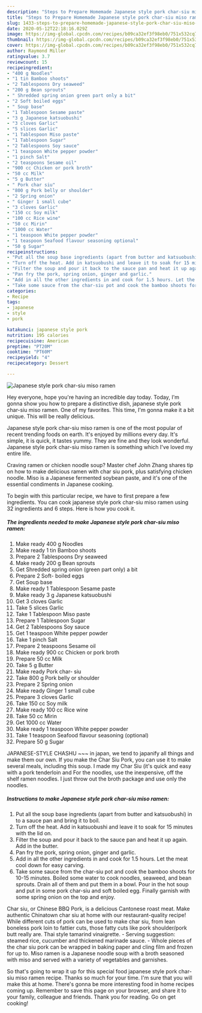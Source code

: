 ```yaml
---
description: "Steps to Prepare Homemade Japanese style pork char-siu miso ramen"
title: "Steps to Prepare Homemade Japanese style pork char-siu miso ramen"
slug: 1433-steps-to-prepare-homemade-japanese-style-pork-char-siu-miso-ramen
date: 2020-05-12T22:18:16.029Z
image: https://img-global.cpcdn.com/recipes/b09ca32ef3f98eb0/751x532cq70/japanese-style-pork-char-siu-miso-ramen-recipe-main-photo.jpg
thumbnail: https://img-global.cpcdn.com/recipes/b09ca32ef3f98eb0/751x532cq70/japanese-style-pork-char-siu-miso-ramen-recipe-main-photo.jpg
cover: https://img-global.cpcdn.com/recipes/b09ca32ef3f98eb0/751x532cq70/japanese-style-pork-char-siu-miso-ramen-recipe-main-photo.jpg
author: Raymond Miller
ratingvalue: 3.7
reviewcount: 15
recipeingredient:
- "400 g Noodles"
- "1 tin Bamboo shoots"
- "2 Tablespoons Dry seaweed"
- "200 g Bean sprouts"
- " Shredded spring onion green part only a bit"
- "2 Soft boiled eggs"
- " Soup base"
- "1 Tablespoon Sesame paste"
- "3 g Japanese katsuobushi"
- "3 cloves Garlic"
- "5 slices Garlic"
- "1 Tablespoon Miso paste"
- "1 Tablespoon Sugar"
- "2 Tablespoons Soy sauce"
- "1 teaspoon White pepper powder"
- "1 pinch Salt"
- "2 teaspoons Sesame oil"
- "900 cc Chicken or pork broth"
- "50 cc Milk"
- "5 g Butter"
- " Pork char siu"
- "800 g Pork belly or shoulder"
- "2 Spring onion"
- " Ginger 1 small cube"
- "3 cloves Garlic"
- "150 cc Soy milk"
- "100 cc Rice wine"
- "50 cc Mirin"
- "1000 cc Water"
- "1 teaspoon White pepper powder"
- "1 teaspoon Seafood flavour seasoning optional"
- "50 g Sugar"
recipeinstructions:
- "Put all the soup base ingredients (apart from butter and katsuobushi) in to a sauce pan and bring it to boil."
- "Turn off the heat. Add in katsuobushi and leave it to soak for 15 minutes with the lid on."
- "Filter the soup and pour it back to the sauce pan and heat it up again. Add in the butter."
- "Pan fry the pork, spring onion, ginger and garlic."
- "Add in all the other ingredients in and cook for 1.5 hours. Let the meat cool down for easy carving."
- "Take some sauce from the char-siu pot and cook the bamboo shoots for 10-15 minutes. Boiled some water to cook noodles, seaweed, and bean sprouts. Drain all of them and put them in a bowl. Pour in the hot soup and put in some pork char-siu and soft boiled egg. Finally garnish with some spring onion on the top and enjoy."
categories:
- Recipe
tags:
- japanese
- style
- pork

katakunci: japanese style pork 
nutrition: 195 calories
recipecuisine: American
preptime: "PT20M"
cooktime: "PT60M"
recipeyield: "4"
recipecategory: Dessert

---
```



![Japanese style pork char-siu miso ramen](https://img-global.cpcdn.com/recipes/b09ca32ef3f98eb0/751x532cq70/japanese-style-pork-char-siu-miso-ramen-recipe-main-photo.jpg)

Hey everyone, hope you're having an incredible day today. Today, I'm gonna show you how to prepare a distinctive dish, japanese style pork char-siu miso ramen. One of my favorites. This time, I'm gonna make it a bit unique. This will be really delicious.

Japanese style pork char-siu miso ramen is one of the most popular of recent trending foods on earth. It's enjoyed by millions every day. It's simple, it is quick, it tastes yummy. They are fine and they look wonderful. Japanese style pork char-siu miso ramen is something which I've loved my entire life.

Craving ramen or chicken noodle soup? Master chef John Zhang shares tip on how to make delicious ramen with char siu pork, plus satisfying chicken noodle. Miso is a Japanese fermented soybean paste, and it&#39;s one of the essential condiments in Japanese cooking.


To begin with this particular recipe, we have to first prepare a few ingredients. You can cook japanese style pork char-siu miso ramen using 32 ingredients and 6 steps. Here is how you cook it.

<!--inarticleads1-->

##### The ingredients needed to make Japanese style pork char-siu miso ramen:

1. Make ready 400 g Noodles
1. Make ready 1 tin Bamboo shoots
1. Prepare 2 Tablespoons Dry seaweed
1. Make ready 200 g Bean sprouts
1. Get  Shredded spring onion (green part only) a bit
1. Prepare 2 Soft- boiled eggs
1. Get  Soup base
1. Make ready 1 Tablespoon Sesame paste
1. Make ready 3 g Japanese katsuobushi
1. Get 3 cloves Garlic
1. Take 5 slices Garlic
1. Take 1 Tablespoon Miso paste
1. Prepare 1 Tablespoon Sugar
1. Get 2 Tablespoons Soy sauce
1. Get 1 teaspoon White pepper powder
1. Take 1 pinch Salt
1. Prepare 2 teaspoons Sesame oil
1. Make ready 900 cc Chicken or pork broth
1. Prepare 50 cc Milk
1. Take 5 g Butter
1. Make ready  Pork char- siu
1. Take 800 g Pork belly or shoulder
1. Prepare 2 Spring onion
1. Make ready  Ginger 1 small cube
1. Prepare 3 cloves Garlic
1. Take 150 cc Soy milk
1. Make ready 100 cc Rice wine
1. Take 50 cc Mirin
1. Get 1000 cc Water
1. Make ready 1 teaspoon White pepper powder
1. Take 1 teaspoon Seafood flavour seasoning (optional)
1. Prepare 50 g Sugar


JAPANESE-STYLE CHASHU ~~~ in japan, we tend to japanify all things and make them our own. If you make the Char Siu Pork, you can use it to make several meals, including this soup. I made my Char Siu (it&#39;s quick and easy with a pork tenderloin and For the noodles, use the inexpensive, off the shelf ramen noodles. I just throw out the broth package and use only the noodles. 

<!--inarticleads2-->

##### Instructions to make Japanese style pork char-siu miso ramen:

1. Put all the soup base ingredients (apart from butter and katsuobushi) in to a sauce pan and bring it to boil.
1. Turn off the heat. Add in katsuobushi and leave it to soak for 15 minutes with the lid on.
1. Filter the soup and pour it back to the sauce pan and heat it up again. Add in the butter.
1. Pan fry the pork, spring onion, ginger and garlic.
1. Add in all the other ingredients in and cook for 1.5 hours. Let the meat cool down for easy carving.
1. Take some sauce from the char-siu pot and cook the bamboo shoots for 10-15 minutes. Boiled some water to cook noodles, seaweed, and bean sprouts. Drain all of them and put them in a bowl. Pour in the hot soup and put in some pork char-siu and soft boiled egg. Finally garnish with some spring onion on the top and enjoy.


Char siu, or Chinese BBQ Pork, is a delicious Cantonese roast meat. Make authentic Chinatown char siu at home with our restaurant-quality recipe! While different cuts of pork can be used to make char siu, from lean boneless pork loin to fattier cuts, those fatty cuts like pork shoulder/pork butt really are. Thai style tamarind vinaigrette. - Serving suggestion: steamed rice, cucumber and thickened marinade sauce. - Whole pieces of the char siu pork can be wrapped in baking paper and cling film and frozen for up to. Miso ramen is a Japanese noodle soup with a broth seasoned with miso and served with a variety of vegetables and garnishes. 

So that's going to wrap it up for this special food japanese style pork char-siu miso ramen recipe. Thanks so much for your time. I'm sure that you will make this at home. There's gonna be more interesting food in home recipes coming up. Remember to save this page on your browser, and share it to your family, colleague and friends. Thank you for reading. Go on get cooking!
